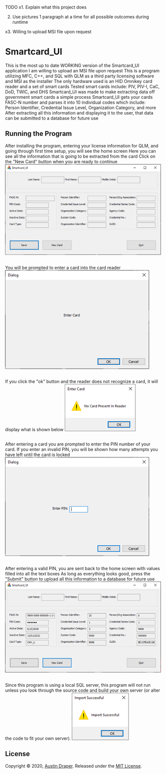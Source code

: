 TODO
x1. Explain what this project does

2. Use pictures 1 paragraph at a time for all possible outcomes during runtime

x3. Willing to upload MSI file upon request



# Smartcard_UI
This is the most up to date WORKING version of the Smartcard_UI application
I am willing to upload an MSI file upon request
This is a program utilizing MFC, C++, and SQL with QLM as a third party licensing software and MSI as the installer
The only hardware used is an HID Omnikey card reader and a set of smart cards
Tested smart cards include: PIV, PIV-I, CaC, DoD, TWIC, and DHS
Smartcard_UI was made to make extracting data off government smart cards a simple process
Smartcard_UI gets your cards FASC-N number and parses it into 10 individual codes which include: Person Identifier, Credential Issue Level, Organization Category, and more
After extracting all this information and displaying it to the user, that data can be submitted to a database for future use
##
## Running the Program
After installing the program, entering your license information for QLM, and going through first time setup, you will see the home screen
Here you can see all the information that is going to be extracted from the card
Click on the "New Card" button when you are ready to continue
![](AppPictures/Home.png)
##
You will be prompted to enter a card into the card reader
![](AppPictures/EnterCard.png)
##
If you click the "ok" button and the reader does not recognize a card, it will display what is shown below
![](AppPictures/NoCard.png)
##
After entering a card you are prompted to enter the PIN number of your card. If you enter an invalid PIN, you will be shown how many attempts you have left until the card is locked
![](AppPictures/EnterPin.png)
##
After entering a valid PIN, you are sent back to the home screen with values filled into all the text boxes
As long as everything looks good, press the "Submit" button to upload all this information to a database for future use
![](AppPictures/FilledHome.png)
##
Since this program is using a local SQL server, this program will not run unless you look through the source code and build your own server (or alter the code to fit your own server).
![](AppPictures/Success.png)
##


## License
Copyright © 2020, [Austin Draper](https://github.com/Austin-Draper). Released under the [MIT License](LICENSE).

